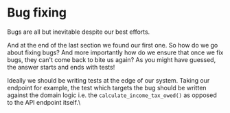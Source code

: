 # Bug fixing

Bugs are all but inevitable despite our best efforts.

And at the end of the last section we found our first one. So how do we go about fixing bugs? And more importantly how do we ensure that once we fix bugs, they can't come back to bite us again? As you might have guessed, the answer starts and ends with tests!&#x20;

Ideally we should be writing tests at the edge of our system. Taking our endpoint for example, the test which targets the bug should be written against the domain logic i.e. the `calculate_income_tax_owed()` as opposed to the API endpoint itself.\


